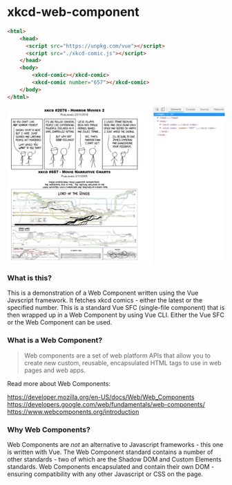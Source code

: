 # xkcd-web-component

```html
<html>
    <head>
      <script src="https://unpkg.com/vue"></script>
      <script src="./xkcd-comic.js"></script>
    </head>
    <body>
        <xkcd-comic></xkcd-comic>
        <xkcd-comic number="657"></xkcd-comic>
    </body>
</html>
```


![](doc/xkcd-screenshot.png)

### What is this?

This is a demonstration of a Web Component written using the Vue Javscript framework. It fetches xkcd comics - either the latest or the specified number. This is a standard Vue SFC (single-file component) that is then wrapped up in a Web Component by using Vue CLI. Either the Vue SFC or the Web Component can be used.

### What is a Web Component?

> Web components are a set of web platform APIs that allow you to create new custom, reusable, encapsulated HTML tags to use in web pages and web apps.

Read more about Web Components:

https://developer.mozilla.org/en-US/docs/Web/Web_Components
https://developers.google.com/web/fundamentals/web-components/
https://www.webcomponents.org/introduction

### Why Web Components?

Web Components are *not* an alternative to Javascript frameworks - this one is written with Vue. The Web Component standard contains a number of other standards - two of which are the Shadow DOM and Custom Elements standards. Web Components encapsulated and contain their own DOM - ensuring compatibility with any other Javascript or CSS on the page.
